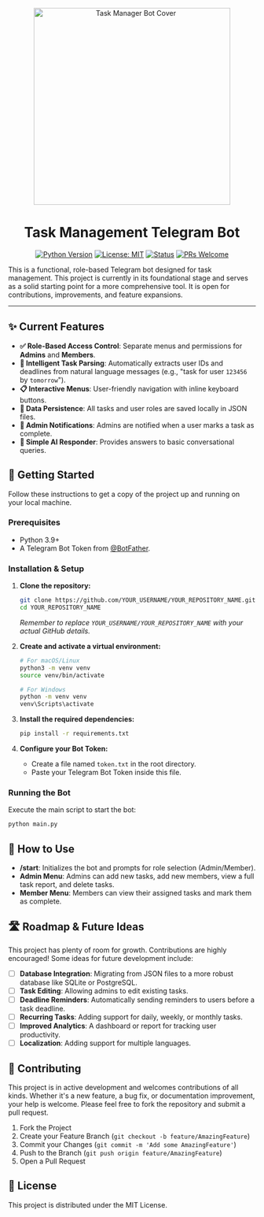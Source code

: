 <p align="center">
  <img src="./assets/bot-cover.png" alt="Task Manager Bot Cover" width="400"/>
</p>

<h1 align="center">Task Management Telegram Bot</h1>

<p align="center">
  <a href="https://www.python.org/downloads/"><img src="https://img.shields.io/badge/Python-3.9+-blue.svg" alt="Python Version"></a>
  <a href="https://opensource.org/licenses/MIT"><img src="https://img.shields.io/badge/License-MIT-yellow.svg" alt="License: MIT"></a>
  <a href="#"><img src="https://img.shields.io/badge/Status-In%20Development-orange.svg" alt="Status"></a>
  <a href="#"><img src="https://img.shields.io/badge/PRs-welcome-brightgreen.svg" alt="PRs Welcome"></a>
</p>

This is a functional, role-based Telegram bot designed for task management. This project is currently in its foundational stage and serves as a solid starting point for a more comprehensive tool. It is open for contributions, improvements, and feature expansions.

---

## ✨ Current Features

-   **✅ Role-Based Access Control**: Separate menus and permissions for **Admins** and **Members**.
-   **🤖 Intelligent Task Parsing**: Automatically extracts user IDs and deadlines from natural language messages (e.g., "task for user `123456` by `tomorrow`").
-   **📋 Interactive Menus**: User-friendly navigation with inline keyboard buttons.
-   **💾 Data Persistence**: All tasks and user roles are saved locally in JSON files.
-   **🔔 Admin Notifications**: Admins are notified when a user marks a task as complete.
-   **💬 Simple AI Responder**: Provides answers to basic conversational queries.

## 🚀 Getting Started

Follow these instructions to get a copy of the project up and running on your local machine.

### Prerequisites

-   Python 3.9+
-   A Telegram Bot Token from [@BotFather](https://t.me/BotFather).

### Installation & Setup

1.  **Clone the repository:**
    ```sh
    git clone https://github.com/YOUR_USERNAME/YOUR_REPOSITORY_NAME.git
    cd YOUR_REPOSITORY_NAME
    ```
    *Remember to replace `YOUR_USERNAME/YOUR_REPOSITORY_NAME` with your actual GitHub details.*

2.  **Create and activate a virtual environment:**
    ```sh
    # For macOS/Linux
    python3 -m venv venv
    source venv/bin/activate

    # For Windows
    python -m venv venv
    venv\Scripts\activate
    ```

3.  **Install the required dependencies:**
    ```sh
    pip install -r requirements.txt
    ```

4.  **Configure your Bot Token:**
    -   Create a file named `token.txt` in the root directory.
    -   Paste your Telegram Bot Token inside this file.

### Running the Bot

Execute the main script to start the bot:
```sh
python main.py
```

## 🤖 How to Use

-   **/start**: Initializes the bot and prompts for role selection (Admin/Member).
-   **Admin Menu**: Admins can add new tasks, add new members, view a full task report, and delete tasks.
-   **Member Menu**: Members can view their assigned tasks and mark them as complete.

## 🛣️ Roadmap & Future Ideas

This project has plenty of room for growth. Contributions are highly encouraged! Some ideas for future development include:

-   [ ] **Database Integration**: Migrating from JSON files to a more robust database like SQLite or PostgreSQL.
-   [ ] **Task Editing**: Allowing admins to edit existing tasks.
-   [ ] **Deadline Reminders**: Automatically sending reminders to users before a task deadline.
-   [ ] **Recurring Tasks**: Adding support for daily, weekly, or monthly tasks.
-   [ ] **Improved Analytics**: A dashboard or report for tracking user productivity.
-   [ ] **Localization**: Adding support for multiple languages.

## 🤝 Contributing

This project is in active development and welcomes contributions of all kinds. Whether it's a new feature, a bug fix, or documentation improvement, your help is welcome. Please feel free to fork the repository and submit a pull request.

1.  Fork the Project
2.  Create your Feature Branch (`git checkout -b feature/AmazingFeature`)
3.  Commit your Changes (`git commit -m 'Add some AmazingFeature'`)
4.  Push to the Branch (`git push origin feature/AmazingFeature`)
5.  Open a Pull Request

## 📄 License

This project is distributed under the MIT License.